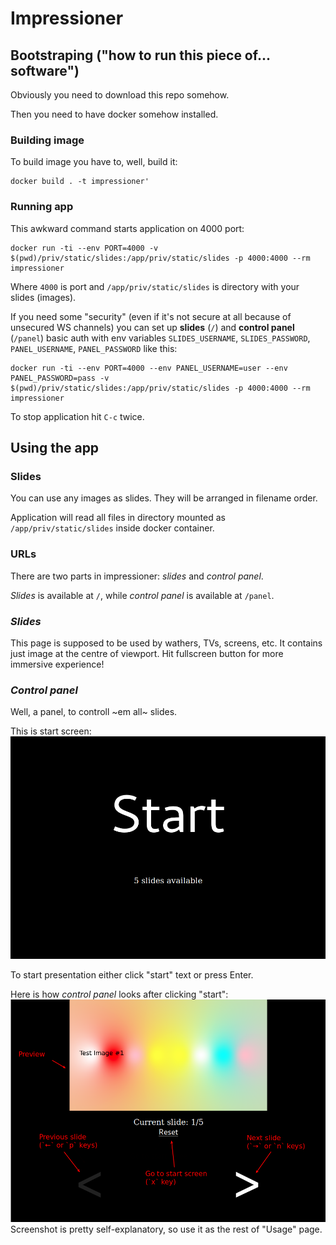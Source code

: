 # Impressioner

## Bootstraping ("how to run this piece of... software")
Obviously you need to download this repo somehow.

Then you need to have docker somehow installed.

### Building image

To build image you have to, well, build it:
```shell
docker build . -t impressioner'
```

### Running app

This awkward command starts application on 4000 port:
```shell
docker run -ti --env PORT=4000 -v $(pwd)/priv/static/slides:/app/priv/static/slides -p 4000:4000 --rm impressioner
```
Where `4000` is port and `/app/priv/static/slides` is directory with your slides (images).

If you need some "security" (even if it's not secure at all because of unsecured WS channels) you can set up **slides** (`/`) and **control panel** (`/panel`) basic auth with env variables `SLIDES_USERNAME`, `SLIDES_PASSWORD`, `PANEL_USERNAME`, `PANEL_PASSWORD` like this:
```shell
docker run -ti --env PORT=4000 --env PANEL_USERNAME=user --env PANEL_PASSWORD=pass -v $(pwd)/priv/static/slides:/app/priv/static/slides -p 4000:4000 --rm impressioner
```

To stop application hit `C-c` twice.

## Using the app

### Slides
You can use any images as slides. They will be arranged in filename order.

Application will read all files in directory mounted as `/app/priv/static/slides` inside docker container.

### URLs
There are two parts in impressioner: *slides* and *control panel*.

*Slides* is available at `/`, while *control panel* is available at `/panel`.

### *Slides*
This page is supposed to be used by wathers, TVs, screens, etc. It contains just image at the centre of viewport. Hit fullscreen button for more immersive experience!

### *Control panel*
Well, a panel, to controll ~em all~ slides.

This is start screen:
![Start screen](USAGE/start.png)

To start presentation either click "start" text or press Enter.

Here is how *control panel* looks after clicking "start":
![Control panel](USAGE/control_panel.png)
Screenshot is pretty self-explanatory, so use it as the rest of "Usage" page.
